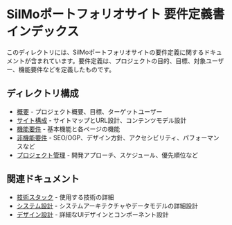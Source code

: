 # SilMoポートフォリオサイト 要件定義書インデックス

このディレクトリには、SilMoポートフォリオサイトの要件定義に関するドキュメントが含まれています。要件定義は、プロジェクトの目的、目標、対象ユーザー、機能要件などを定義したものです。

## ディレクトリ構成

- [概要](./概要.md) - プロジェクト概要、目標、ターゲットユーザー
- [サイト構成](./サイト構成.md) - サイトマップとURL設計、コンテンツモデル設計
- [機能要件](./機能要件.md) - 基本機能と各ページの機能
- [非機能要件](./非機能要件.md) - SEO/OGP、デザイン方針、アクセシビリティ、パフォーマンスなど
- [プロジェクト管理](./プロジェクト管理.md) - 開発アプローチ、スケジュール、優先順位など

## 関連ドキュメント

- [技術スタック](../技術スタック/index.md) - 使用する技術の詳細
- [システム設計](../システム設計/index.md) - システムアーキテクチャやデータモデルの詳細設計
- [デザイン設計](../デザイン設計/index.md) - 詳細なUIデザインとコンポーネント設計 